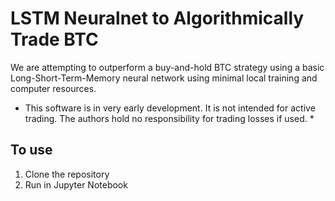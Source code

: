# LSTM Neuralnet to Algorithmically Trade BTC

We are attempting to outperform a buy-and-hold BTC strategy using a basic Long-Short-Term-Memory neural network using minimal local training and computer resources. 

* This software is in very early development. It is not intended for active trading. The authors hold no responsibility for trading losses if used. *

## To use  

1. Clone the repository
2. Run in Jupyter Notebook


